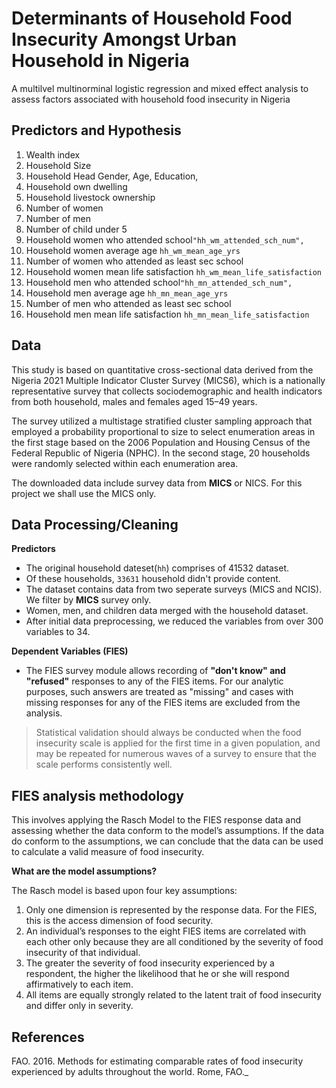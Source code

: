 # Determinants of Household Food Insecurity Amongst Urban Household in Nigeria
A multilvel multinorminal logistic regression and mixed effect analysis to assess factors associated with household food insecurity in Nigeria

## Predictors and Hypothesis
1. Wealth index
3. Household Size
4. Household Head Gender, Age, Education,
4. Household own dwelling
4. Household livestock ownership
5. Number of women
6. Number of men
7. Number of child under 5
8. Household women who attended school`"hh_wm_attended_sch_num",`
9. Household women average age `hh_wm_mean_age_yrs`
10. Number of women who attended as least sec school
11. Household women mean life satisfaction `hh_wm_mean_life_satisfaction`
8. Household men who attended school`"hh_mn_attended_sch_num",`
9. Household men average age `hh_mn_mean_age_yrs`
10. Number of men who attended as least sec school
11. Household men mean life satisfaction `hh_mn_mean_life_satisfaction`


## Data
This study is based on quantitative cross-sectional data derived from the Nigeria 2021 Multiple Indicator Cluster Survey (MICS6), which is a nationally representative survey that collects sociodemographic and health indicators from both household, males and females aged 15–49 years.

The survey utilized a multistage stratified cluster sampling approach that employed a probability proportional to size to select enumeration areas in the first stage based on the 2006 Population and Housing Census of the Federal Republic of Nigeria (NPHC). In the second stage, 20 households were randomly selected within each enumeration area.

The downloaded data include survey data from **MICS** or NICS. For this project we shall use the MICS only.

## Data Processing/Cleaning
**Predictors**
* The original household dateset(`hh`) comprises of 41532 dataset.
* Of these households, `33631` household didn't provide content.
* The dataset contains data from two seperate surveys (MICS and NCIS). We filter by **MICS** survey only.
* Women, men, and children data merged with the household dataset.
* After initial data preprocessing, we reduced the variables from over 300 variables to 34.

**Dependent Variables (FIES)**
* The FIES survey module allows recording of **"don't know" and "refused"** responses to
any of the FIES items. For our analytic purposes, such answers are treated as "missing" and
cases with missing responses for any of the FIES items are excluded from the analysis.

> Statistical validation should always be conducted when the food insecurity scale is
applied for the first time in a given population, and may be repeated for numerous
waves of a survey to ensure that the scale performs consistently well. 

## FIES analysis methodology

This involves applying the Rasch Model to the FIES response data and assessing whether the data
conform to the model’s assumptions. If the data do conform to the assumptions, we can conclude
that the data can be used to calculate a valid measure of food insecurity.

**What are the model assumptions?**

The Rasch model is based upon four key assumptions:

1. Only one dimension is represented by the response data. For the FIES, this is the access dimension
of food security.
2. An individual’s responses to the eight FIES items are correlated with each other only because they are all
conditioned by the severity of food insecurity of that individual.
3. The greater the severity of food insecurity experienced by a respondent, the higher the likelihood
that he or she will respond affirmatively to each item.
4. All items are equally strongly related to the latent trait of food insecurity and differ only in severity.






## References

FAO. 2016. Methods for estimating comparable rates of food insecurity experienced by adults throughout the world. Rome, FAO._



